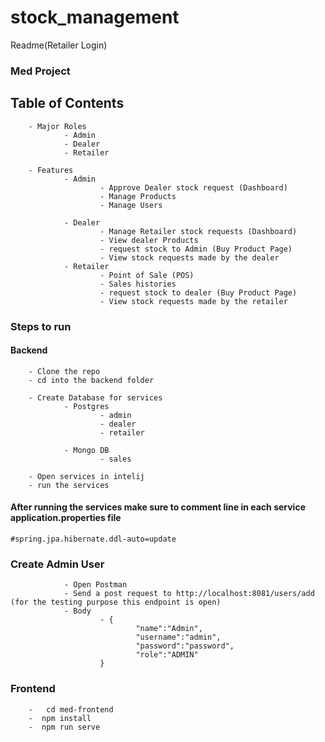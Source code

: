 # stock_management

Readme(Retailer Login)

### Med Project

## Table of Contents

        - Major Roles
                - Admin
                - Dealer
                - Retailer

        - Features
                - Admin
                        - Approve Dealer stock request (Dashboard)
                        - Manage Products
                        - Manage Users

                - Dealer
                        - Manage Retailer stock requests (Dashboard)
                        - View dealer Products
                        - request stock to Admin (Buy Product Page)
                        - View stock requests made by the dealer
                - Retailer
                        - Point of Sale (POS)
                        - Sales histories
                        - request stock to dealer (Buy Product Page)
                        - View stock requests made by the retailer

### Steps to run

#### Backend

        - Clone the repo
        - cd into the backend folder

        - Create Database for services
                - Postgres
                        - admin
                        - dealer
                        - retailer

                - Mongo DB
                        - sales

        - Open services in intelij
        - run the services

#### After running the services make sure to comment line in each service application.properties file

`#spring.jpa.hibernate.ddl-auto=update `

### Create Admin User

                - Open Postman
                - Send a post request to http://localhost:8081/users/add (for the testing purpose this endpoint is open)
                - Body
                        - {
                                "name":"Admin",
                                "username":"admin",
                                "password":"password",
                                "role":"ADMIN"
                        }

### Frontend

        -   cd med-frontend
        -  npm install
        -  npm run serve
